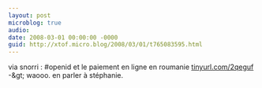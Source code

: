 ```yaml
---
layout: post
microblog: true
audio: 
date: 2008-03-01 00:00:00 -0000
guid: http://xtof.micro.blog/2008/03/01/t765083595.html
---
```

via snorri : #openid et le paiement en ligne en roumanie [tinyurl.com/2qeguf](http://tinyurl.com/2qeguf) -&amp;gt; waooo. en parler à stéphanie.
